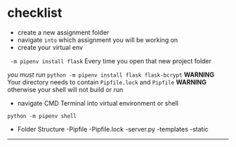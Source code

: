 # checklist

- create a new assignment folder
- navigate `into` which assignment you will be working on
- create your virtual env

` -m pipenv install flask`
Every time you open that new project folder

*you must run* ` python -m pipenv install flask flask-bcrypt `
**WARNING** Your directory needs to contain ` Pipfile.lock ` and ` Pipfile `
**WARNING** otherwise your shell will not build or run

- navigate CMD Terminal into virtual environment or shell

`python -m pipenv shell`

- Folder Structure
    -Pipfile
    -Pipfile.lock
    -server.py
    -templates
    -static

*******************************************************************************

